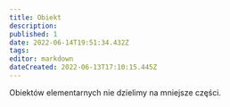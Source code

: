```yaml
---
title: Obiekt
description: 
published: 1
date: 2022-06-14T19:51:34.432Z
tags: 
editor: markdown
dateCreated: 2022-06-13T17:10:15.445Z
---
```


Obiektów elementarnych nie dzielimy na mniejsze części.
